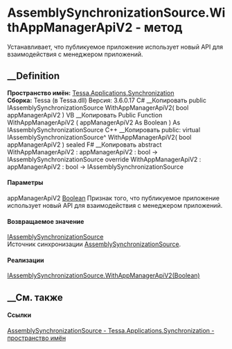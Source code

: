 # AssemblySynchronizationSource.WithAppManagerApiV2 - метод
Устанавливает, что публикуемое приложение использует новый API для
взаимодействия с менеджером приложений.
## __Definition
 **Пространство имён:**
[Tessa.Applications.Synchronization](N_Tessa_Applications_Synchronization.htm)  
 **Сборка:** Tessa (в Tessa.dll) Версия: 3.6.0.17
C# __Копировать
     public IAssemblySynchronizationSource WithAppManagerApiV2(
    	bool appManagerApiV2
    )
VB __Копировать
     Public Function WithAppManagerApiV2 ( 
    	appManagerApiV2 As Boolean
    ) As IAssemblySynchronizationSource
C++ __Копировать
     public:
    virtual IAssemblySynchronizationSource^ WithAppManagerApiV2(
    	bool appManagerApiV2
    ) sealed
F# __Копировать
     abstract WithAppManagerApiV2 : 
            appManagerApiV2 : bool -> IAssemblySynchronizationSource 
    override WithAppManagerApiV2 : 
            appManagerApiV2 : bool -> IAssemblySynchronizationSource 
#### Параметры
appManagerApiV2
[Boolean](https://learn.microsoft.com/dotnet/api/system.boolean)
     Признак того, что публикуемое приложение использует новый API для взаимодействия с менеджером приложений. 
#### Возвращаемое значение
[IAssemblySynchronizationSource](T_Tessa_Applications_Synchronization_IAssemblySynchronizationSource.htm)  
Источник синхронизации
[AssemblySynchronizationSource](T_Tessa_Applications_Synchronization_AssemblySynchronizationSource.htm).
#### Реализации
[IAssemblySynchronizationSource.WithAppManagerApiV2(Boolean)](M_Tessa_Applications_Synchronization_IAssemblySynchronizationSource_WithAppManagerApiV2.htm)  
##  __См. также
#### Ссылки
[AssemblySynchronizationSource -
](T_Tessa_Applications_Synchronization_AssemblySynchronizationSource.htm)
[Tessa.Applications.Synchronization - пространство
имён](N_Tessa_Applications_Synchronization.htm)
